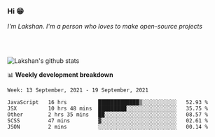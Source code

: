 ### Hi 😁

*I'm Lakshan. I'm a person who loves to make open-source projects*


<br/><br/>

![Lakshan's github stats](https://github-readme-stats.vercel.app/api?username=sandaruwan98&show_icons=true&theme=prussian )<br/>



📊 **Weekly development breakdown**
<!--START_SECTION:waka-->
```text
Week: 13 September, 2021 - 19 September, 2021

JavaScript   16 hrs          █████████████▒░░░░░░░░░░░   52.93 % 
JSX          10 hrs 48 mins  █████████░░░░░░░░░░░░░░░░   35.75 % 
Other        2 hrs 35 mins   ██░░░░░░░░░░░░░░░░░░░░░░░   08.57 % 
SCSS         47 mins         ▓░░░░░░░░░░░░░░░░░░░░░░░░   02.61 % 
JSON         2 mins          ░░░░░░░░░░░░░░░░░░░░░░░░░   00.14 % 
```
<!--END_SECTION:waka-->

